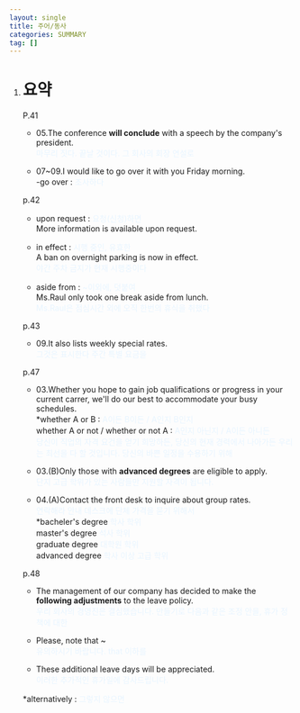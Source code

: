 ```yaml
---
layout: single
title: 주어/동사
categories: SUMMARY
tag: []
---
```


1. # 요약
   P.41  
   - 05.The conference __will conclude__ with a speech by the company's president.   
   <span style="color:#E8F5FF">마무리 짓다. 끝날 것이다. 그 회사의 회장 연설로</span>

   - 07~09.I would like to go over it with you Friday morning.   
   -go over : <span style="color:#E8F5FF">조사하다</span>

   p.42   
   - upon request : <span style="color:#E8F5FF">요청(신청)하면</span>   
   More information is available upon request.   
   
   - in effect : <span style="color:#E8F5FF">시행 중인, 유효한</span>   
   A ban on overnight parking is now in effect.   
   <span style="color:#E8F5FF">야간 주차 금지가 현재 시행중이다</span>   
   
   - aside from : <span style="color:#E8F5FF">~이외에, 덧붙여</span>   
   Ms.Raul only took one break aside from lunch.   
   <span style="color:#E8F5FF">Ms.Raul은 점심시간 외에 오직 한번의 휴식을 취했다</span>   

   p.43   
   - 09.It also lists weekly special rates.   
   <span style="color:#E8F5FF">그것은 표시한다 주간 특별 요금을</span>

   p.47   
   - 03.Whether you hope to gain job qualifications or progress in your current carrer, we'll do our best to accommodate your busy schedules.   
   *whether A or B : <span style="color:#E8F5FF">A이든 B이든 / A인지 B인지</span>   
   whether A or not / whether or not A : <span style="color:#E8F5FF">A인지 아닌지 / A이든 아니든</span>   
   <span style="color:#E8F5FF">당신이 직업의 자격 요건을 얻기 희망하든, 당신의 현재 경력에서 나아가든 우리는 최선을 다 할 것입니다. 당신의 바쁜 일정을 수용하기 위해 </span>   

   - 03.(B)Only those with __advanced degrees__ are eligible to apply.   
   <span style="color:#E8F5FF">단지 고급 학위가 있는 사람들만 지원할 자격이 됩니다.</span>   

   - 04.(A)Contact the front desk to inquire about group rates.   
   <span style="color:#E8F5FF"> 연락해라 안내 데스크에 단체 가격을 묻기 위해서</span>   
   *bacheler's degree <span style="color:#E8F5FF">학사 학위</span>   
   master's degree <span style="color:#E8F5FF">석사 학위</span>   
   graduate degree <span style="color:#E8F5FF">대학원 학위</span>   
   advanced degree <span style="color:#E8F5FF">학사 이상 고급 학위</span>   

   p.48   
   - The management of our company has decided to make the __following adjustments__ to the leave policy.   
   <span style="color:#E8F5FF">우리 회사의 경영진은 결심했습니다. 만들기로 다음과 같은 조정 안을, 휴가 정책에 대한</span>   

   - Please, note that ~    
   <span style="color:#E8F5FF">유의하시기 바랍니다. that 이하를</span>   

   - These additional leave days will be appreciated.   
   <span style="color:#E8F5FF">이러한 추가적인 휴가일에 감사드립니다.</span>   

   *alternatively : <span style="color:#E8F5FF">그렇지 않으면</span>

   




